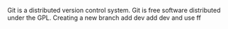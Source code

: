 Git is a distributed version control system.
Git is free software distributed under the GPL.
Creating a new branch
add dev
add dev and use ff
